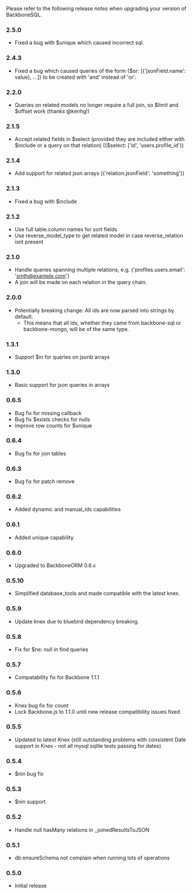 Please refer to the following release notes when upgrading your version of BackboneSQL.

### 2.5.0
  - Fixed a bug with $unique which caused incorrect sql.

### 2.4.3
  - Fixed a bug which caused queries of the form {$or: [{'jsonField.name': value}, ...]} to be created with 'and' instead of 'or'.

### 2.2.0
  - Queries on related models no longer require a full join, so $limit and $offset work (thanks @kenhg!)

### 2.1.5
  - Accept related fields in $select (provided they are included either with $include or a query on that relation) ({$select: ['id', 'users.profile_id'})

### 2.1.4
  - Add support for related json arrays ({'relation.jsonField': 'something'})

### 2.1.3
  - Fixed a bug with $include

### 2.1.2
  - Use full table.column names for sort fields
  - Use reverse_model_type to get related model in case reverse_relation isnt present

### 2.1.0
  - Handle queries spanning multiple relations, e.g. {'profiles.users.email': 'smth@example.com'}
  - A join will be made on each relation in the query chain.

### 2.0.0
  - Potentially breaking change: All ids are now parsed into strings by default. 
    - This means that all ids, whether they came from backbone-sql or backbone-mongo, 
      will be of the same type.

### 1.3.1
  - Support $in for queries on jsonb arrays

### 1.3.0
  - Basic support for json queries in arrays

### 0.6.5
* Bug fix for missing callback
* Bug fix $exists checks for nulls
* improve row counts for $unique

### 0.6.4
* Bug fix for join tables

### 0.6.3
* Bug fix for patch remove

### 0.6.2
* Added dynamic and manual_ids capabilities

### 0.6.1
* Added unique capability

### 0.6.0
* Upgraded to BackboneORM 0.6.x

### 0.5.10
* Simplified database_tools and made compatible with the latest knex.

### 0.5.9
* Update knex due to bluebird dependency breaking.

### 0.5.8
* Fix for $ne: null in find queries

### 0.5.7
* Compatability fix for Backbone 1.1.1

### 0.5.6
* Knex bug fix for count
* Lock Backbone.js to 1.1.0 until new release compatibility issues fixed

### 0.5.5
* Updated to latest Knex (still outstanding problems with consistent Date support in Knex - not all mysql sqlite tests passing for dates)

### 0.5.4
* $nin bug fix

### 0.5.3
* $nin support

### 0.5.2
* Handle null hasMany relations in _joinedResultsToJSON

### 0.5.1
* db.ensureSchema not complain when running lots of operations

### 0.5.0
* Initial release
